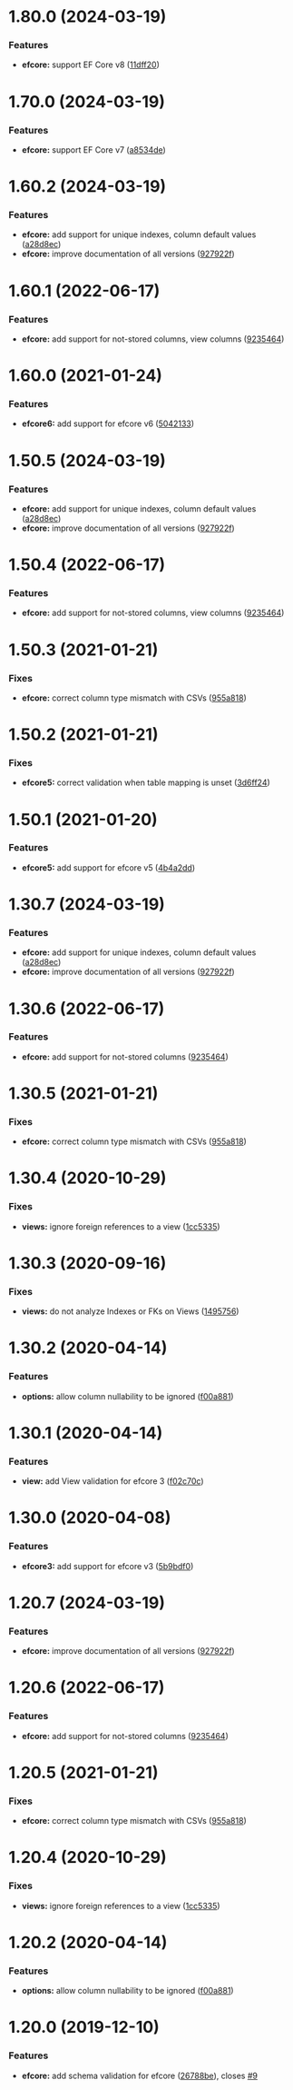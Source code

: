 # 1.80.0 (2024-03-19)


### Features

* **efcore:** support EF Core v8 ([11dff20](https://github.com/aranasoft/cobweb/commit/11dff20aa9046f37d3786cd1b1fabcd7da3d3a76))



# 1.70.0 (2024-03-19)


### Features

* **efcore:** support EF Core v7 ([a8534de](https://github.com/aranasoft/cobweb/commit/a8534dede8c277079e2a959dd1eb8a89c763ae66))



# 1.60.2 (2024-03-19)


### Features

* **efcore:** add support for unique indexes, column default values ([a28d8ec](https://github.com/aranasoft/cobweb/commit/a28d8ecbf7d58a18f4f6715757e6f4045ae7b9b2))
* **efcore:** improve documentation of all versions ([927922f](https://github.com/aranasoft/cobweb/commit/927922faf7fa82c5d0b77ab49a3c92d66f77decb))



# 1.60.1 (2022-06-17)


### Features

* **efcore:** add support for not-stored columns, view columns ([9235464](https://github.com/aranasoft/cobweb/commit/9235464cb4b5bea1707d802a948baf724e0f26a6))



# 1.60.0 (2021-01-24)


### Features

* **efcore6:** add support for efcore v6 ([5042133](https://github.com/aranasoft/cobweb/commit/50421337eccae886d724194870ae49522589b656))



# 1.50.5 (2024-03-19)


### Features

* **efcore:** add support for unique indexes, column default values ([a28d8ec](https://github.com/aranasoft/cobweb/commit/a28d8ecbf7d58a18f4f6715757e6f4045ae7b9b2))
* **efcore:** improve documentation of all versions ([927922f](https://github.com/aranasoft/cobweb/commit/927922faf7fa82c5d0b77ab49a3c92d66f77decb))



# 1.50.4 (2022-06-17)


### Features

* **efcore:** add support for not-stored columns, view columns ([9235464](https://github.com/aranasoft/cobweb/commit/9235464cb4b5bea1707d802a948baf724e0f26a6))



# 1.50.3 (2021-01-21)


### Fixes

* **efcore:** correct column type mismatch with CSVs ([955a818](https://github.com/aranasoft/cobweb/commit/955a818e7fb2869f2c0c99d6c9b8fb9e1b872222))



# 1.50.2 (2021-01-21)


### Fixes

* **efcore5:** correct validation when table mapping is unset ([3d6ff24](https://github.com/aranasoft/cobweb/commit/3d6ff24dd8e09cf6a4668c32e50bb53a83b23725))



# 1.50.1 (2021-01-20)


### Features

* **efcore5:** add support for efcore v5 ([4b4a2dd](https://github.com/aranasoft/cobweb/commit/4b4a2dd9d3df7251afec48afc026315ac437defa))



# 1.30.7 (2024-03-19)


### Features

* **efcore:** add support for unique indexes, column default values ([a28d8ec](https://github.com/aranasoft/cobweb/commit/a28d8ecbf7d58a18f4f6715757e6f4045ae7b9b2))
* **efcore:** improve documentation of all versions ([927922f](https://github.com/aranasoft/cobweb/commit/927922faf7fa82c5d0b77ab49a3c92d66f77decb))



# 1.30.6 (2022-06-17)


### Features

* **efcore:** add support for not-stored columns ([9235464](https://github.com/aranasoft/cobweb/commit/9235464cb4b5bea1707d802a948baf724e0f26a6))



# 1.30.5 (2021-01-21)


### Fixes

* **efcore:** correct column type mismatch with CSVs ([955a818](https://github.com/aranasoft/cobweb/commit/955a818e7fb2869f2c0c99d6c9b8fb9e1b872222))



# 1.30.4 (2020-10-29)


### Fixes

* **views:** ignore foreign references to a view ([1cc5335](https://github.com/aranasoft/cobweb/commit/1cc53353576014f996a3bc1327a58ed022e66cab))



# 1.30.3 (2020-09-16)


### Fixes

* **views:** do not analyze Indexes or FKs on Views ([1495756](https://github.com/aranasoft/cobweb/commit/1495756e15a7f6ad392ae279be80e9157fa50fbd))



# 1.30.2 (2020-04-14)


### Features

* **options:** allow column nullability to be ignored ([f00a881](https://github.com/aranasoft/cobweb/commit/f00a8814294ecfbc4e8c00e0b8b05ac7f6f6003e))


# 1.30.1 (2020-04-14)


### Features

* **view:** add View validation for efcore 3 ([f02c70c](https://github.com/aranasoft/cobweb/commit/f02c70cd734f47b6b0a3c23b126e86ebf9c1aa4e))



# 1.30.0 (2020-04-08)


### Features

* **efcore3:** add support for efcore v3 ([5b9bdf0](https://github.com/aranasoft/cobweb/commit/5b9bdf0be1d059a2cf7a2408bc146cff5cb1bae1))



# 1.20.7 (2024-03-19)


### Features

* **efcore:** improve documentation of all versions ([927922f](https://github.com/aranasoft/cobweb/commit/927922faf7fa82c5d0b77ab49a3c92d66f77decb))



# 1.20.6 (2022-06-17)


### Features

* **efcore:** add support for not-stored columns ([9235464](https://github.com/aranasoft/cobweb/commit/9235464cb4b5bea1707d802a948baf724e0f26a6))



# 1.20.5 (2021-01-21)


### Fixes

* **efcore:** correct column type mismatch with CSVs ([955a818](https://github.com/aranasoft/cobweb/commit/955a818e7fb2869f2c0c99d6c9b8fb9e1b872222))



# 1.20.4 (2020-10-29)


### Fixes

* **views:** ignore foreign references to a view ([1cc5335](https://github.com/aranasoft/cobweb/commit/1cc53353576014f996a3bc1327a58ed022e66cab))



# 1.20.2 (2020-04-14)


### Features

* **options:** allow column nullability to be ignored ([f00a881](https://github.com/aranasoft/cobweb/commit/f00a8814294ecfbc4e8c00e0b8b05ac7f6f6003e))



# 1.20.0 (2019-12-10)


### Features

* **efcore:** add schema validation for efcore ([26788be](https://github.com/aranasoft/cobweb/commit/26788be26b2cdf6400f70a113501ac422aa4f12a)), closes [#9](https://github.com/aranasoft/cobweb/issues/9)



